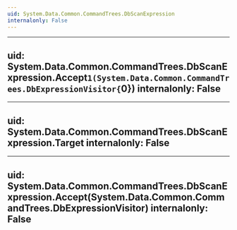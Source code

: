 ```yaml
---
uid: System.Data.Common.CommandTrees.DbScanExpression
internalonly: False
---
```


---
uid: System.Data.Common.CommandTrees.DbScanExpression.Accept``1(System.Data.Common.CommandTrees.DbExpressionVisitor{``0})
internalonly: False
---

---
uid: System.Data.Common.CommandTrees.DbScanExpression.Target
internalonly: False
---

---
uid: System.Data.Common.CommandTrees.DbScanExpression.Accept(System.Data.Common.CommandTrees.DbExpressionVisitor)
internalonly: False
---
